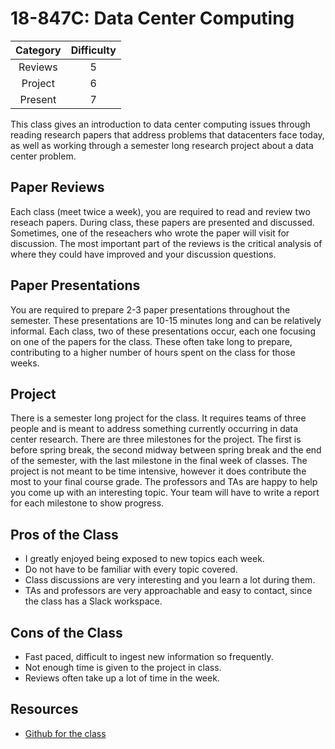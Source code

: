# 18-847C: Data Center Computing

| Category | Difficulty |
|:-:       | :-:        |
| Reviews  | 5          |
| Project  | 6          |
| Present  | 7          |

This class gives an introduction to data center computing issues through reading research papers that address  problems that datacenters face today, as well as working through a semester long research project about a data center problem. 

## Paper Reviews

Each class (meet twice a week), you are required to read and review two reseach papers. During class, these papers are presented and discussed. Sometimes, one of the reseachers who wrote the paper will visit for discussion. The most important part of the reviews is the critical analysis of where they could have improved and your discussion questions. 

## Paper Presentations

You are required to prepare 2-3 paper presentations throughout the semester. These presentations are 10-15 minutes long and can be relatively informal. Each class, two of these presentations occur, each one focusing on one of the papers for the class. These often take long to prepare, contributing to a higher number of hours spent on the class for those weeks. 

## Project

There is a semester long project for the class. It requires teams of three people and is meant to address something currently occurring in data center research. There are three milestones for the project. The first is before spring break, the second midway between spring break and the end of the semester, with the last milestone in the final week of classes.
The project is not meant to be time intensive, however it does contribute the most to your final course grade. The professors and TAs are happy to help you come up with an interesting topic. 
Your team will have to write a report for each milestone to show progress. 

## Pros of the Class

- I greatly enjoyed being exposed to new topics each week.
- Do not have to be familiar with every topic covered.
- Class discussions are very interesting and you learn a lot during them.
- TAs and professors are very approachable and easy to contact, since the class has a Slack workspace.

## Cons of the Class

- Fast paced, difficult to ingest new information so frequently.
- Not enough time is given to the project in class.
- Reviews often take up a lot of time in the week. 


## Resources

- [Github for the class](https://github.com/STAR-Research/18-847C-S22)
